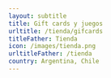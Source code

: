 ```yaml
---
layout: subtitle
title: Gift cards y juegos
urltitle: /tienda/gifcards
titleFather: Tienda
icon: /images/tienda.png
urltitleFather: /tienda
country: Argentina, Chile
---
```

